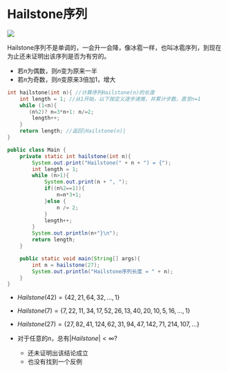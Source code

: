 # Hailstone序列

<img src="F:/gitRepo/algorithm/img/hailstone.png" />

Hailstone序列不是单调的，一会升一会降，像冰雹一样，也叫冰雹序列，到现在为止还未证明出该序列是否为有穷的。

* 若$n$为偶数，则$n$变为原来一半
* 若$n$为奇数，则$n$变原来3倍加1，增大

```c
int hailstone(int n){ //计算序列Hailstone(n)的长度
    int length = 1; //从1开始，以下按定义逐步递推，并累计步数，直至n=1
    while (1<n){
       (n%2)? n=3*n+1: n/=2;
        length++;
    }
    return length; //返回|Hailstone(n)|
}
```

```java
public class Main {
    private static int hailstone(int n){
        System.out.print("Hailstone(" + n + ") = {");
        int length = 1;
        while (n>1){
            System.out.print(n + ", ");
            if((n%2==1)){
                n=n*3+1;
            }else {
                n /= 2;
            }
            length++;
        }
        System.out.println(n+"}\n");
        return length;
    }

    public static void main(String[] args){
        int n = hailstone(27);
        System.out.println("Hailstone序列长度 = " + n);
    }
}
```



* $Hailstone(42) = \{42, 21, 64, 32, ..., 1\}$

* $Hailstone(7) = \{7, 22, 11, 34, 17, 52, 26, 13, 40, 20, 10, 5, 16, ..., 1\}$

* $Hailstone(27) = \{27, 82, 41, 124, 62, 31, 94, 47, 142, 71, 214, 107, ...\}$

* 对于任意的$n$，总有$|Hailstone| < ∞$?

  * 还未证明出该结论成立
  * 也没有找到一个反例

  